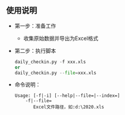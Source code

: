 ## 使用说明
- 第一步：准备工作
  - 收集原始数据并导出为Excel格式
- 第二步：执行脚本
  
    ```python
    daily_checkin.py -f xxx.xls
    or
    daily_checkin.py --file=xxx.xls
    ```
- 命令说明：  
  ```shell
  Usage: [-f|-i] [--help|--file=|--index=]
      -f|--file=
         Excel文件路径，如:d:\2020.xls
  ```
